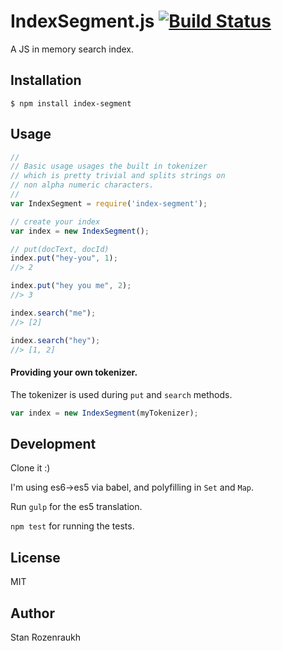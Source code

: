 # IndexSegment.js [![Build Status](https://travis-ci.org/stanistan/IndexSegment.js.svg?branch=master)](https://travis-ci.org/stanistan/IndexSegment.js)

A JS in memory search index.

## Installation

```
$ npm install index-segment
```

## Usage

```js
//
// Basic usage usages the built in tokenizer
// which is pretty trivial and splits strings on
// non alpha numeric characters.
//
var IndexSegment = require('index-segment');

// create your index
var index = new IndexSegment();

// put(docText, docId)
index.put("hey-you", 1);
//> 2

index.put("hey you me", 2);
//> 3

index.search("me");
//> [2]

index.search("hey");
//> [1, 2]
```

#### Providing your own tokenizer.

The tokenizer is used during `put` and `search` methods.

```js
var index = new IndexSegment(myTokenizer);
```

## Development

Clone it :)

I'm using es6->es5 via babel, and polyfilling in `Set` and `Map`.

Run `gulp` for the es5 translation.

`npm test` for running the tests.

## License 

MIT

## Author

Stan Rozenraukh
